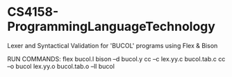 # CS4158-ProgrammingLanguageTechnology

Lexer and Syntactical Validation for 'BUCOL' programs using Flex & Bison

RUN COMMANDS:
flex bucol.l
bison –d bucol.y
cc –c lex.yy.c bucol.tab.c
cc –o bucol lex.yy.o bucol.tab.o –ll
bucol
